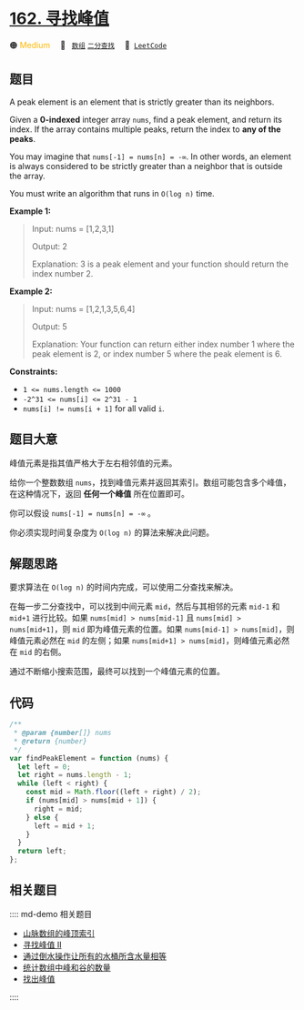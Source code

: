 # [162. 寻找峰值](https://leetcode.com/problems/find-peak-element)

🟠 <font color=#ffb800>Medium</font>&emsp; 🔖&ensp; [`数组`](/leetcode/outline/tag/array.md) [`二分查找`](/leetcode/outline/tag/binary-search.md)&emsp; 🔗&ensp;[`LeetCode`](https://leetcode.com/problems/find-peak-element/)

## 题目

A peak element is an element that is strictly greater than its neighbors.

Given a **0-indexed** integer array `nums`, find a peak element, and return
its index. If the array contains multiple peaks, return the index to **any of
the peaks**.

You may imagine that `nums[-1] = nums[n] = -∞`. In other words, an element is
always considered to be strictly greater than a neighbor that is outside the
array.

You must write an algorithm that runs in `O(log n)` time.

**Example 1:**

> Input: nums = [1,2,3,1]
>
> Output: 2
>
> Explanation: 3 is a peak element and your function should return the index number 2.

**Example 2:**

> Input: nums = [1,2,1,3,5,6,4]
>
> Output: 5
>
> Explanation: Your function can return either index number 1 where the peak element is 2, or index number 5 where the peak element is 6.

**Constraints:**

- `1 <= nums.length <= 1000`
- `-2^31 <= nums[i] <= 2^31 - 1`
- `nums[i] != nums[i + 1]` for all valid `i`.

## 题目大意

峰值元素是指其值严格大于左右相邻值的元素。

给你一个整数数组 `nums`，找到峰值元素并返回其索引。数组可能包含多个峰值，在这种情况下，返回 **任何一个峰值** 所在位置即可。

你可以假设 `nums[-1] = nums[n] = -∞` 。

你必须实现时间复杂度为 `O(log n)` 的算法来解决此问题。

## 解题思路

要求算法在 `O(log n)` 的时间内完成，可以使用二分查找来解决。

在每一步二分查找中，可以找到中间元素 `mid`，然后与其相邻的元素 `mid-1` 和 `mid+1` 进行比较。如果 `nums[mid] > nums[mid-1]` 且 `nums[mid] > nums[mid+1]`，则 `mid` 即为峰值元素的位置。如果 `nums[mid-1] > nums[mid]`，则峰值元素必然在 `mid` 的左侧；如果 `nums[mid+1] > nums[mid]`，则峰值元素必然在 `mid` 的右侧。

通过不断缩小搜索范围，最终可以找到一个峰值元素的位置。

## 代码

```javascript
/**
 * @param {number[]} nums
 * @return {number}
 */
var findPeakElement = function (nums) {
  let left = 0;
  let right = nums.length - 1;
  while (left < right) {
    const mid = Math.floor((left + right) / 2);
    if (nums[mid] > nums[mid + 1]) {
      right = mid;
    } else {
      left = mid + 1;
    }
  }
  return left;
};
```

## 相关题目

:::: md-demo 相关题目
- [山脉数组的峰顶索引](https://leetcode.com/problems/peak-index-in-a-mountain-array)
- [寻找峰值 II](https://leetcode.com/problems/find-a-peak-element-ii)
- [通过倒水操作让所有的水桶所含水量相等](https://leetcode.com/problems/pour-water-between-buckets-to-make-water-levels-equal)
- [统计数组中峰和谷的数量](https://leetcode.com/problems/count-hills-and-valleys-in-an-array)
- [找出峰值](https://leetcode.com/problems/find-the-peaks)

::::
